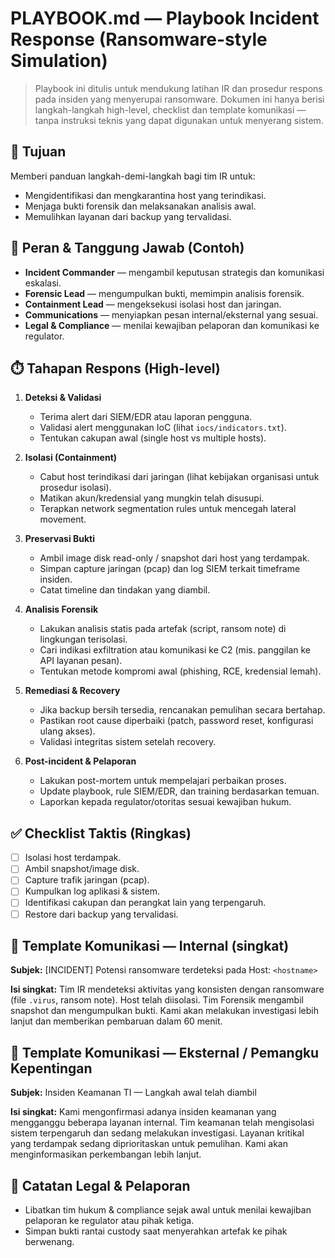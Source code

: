 # PLAYBOOK.md — Playbook Incident Response (Ransomware-style Simulation)

> Playbook ini ditulis untuk mendukung latihan IR dan prosedur respons pada insiden yang menyerupai ransomware. Dokumen ini hanya berisi langkah-langkah high-level, checklist dan template komunikasi — tanpa instruksi teknis yang dapat digunakan untuk menyerang sistem.

## 🎯 Tujuan
Memberi panduan langkah-demi-langkah bagi tim IR untuk:
- Mengidentifikasi dan mengkarantina host yang terindikasi.  
- Menjaga bukti forensik dan melaksanakan analisis awal.  
- Memulihkan layanan dari backup yang tervalidasi.

## 🧩 Peran & Tanggung Jawab (Contoh)
- **Incident Commander** — mengambil keputusan strategis dan komunikasi eskalasi.  
- **Forensic Lead** — mengumpulkan bukti, memimpin analisis forensik.  
- **Containment Lead** — mengeksekusi isolasi host dan jaringan.  
- **Communications** — menyiapkan pesan internal/eksternal yang sesuai.  
- **Legal & Compliance** — menilai kewajiban pelaporan dan komunikasi ke regulator.

## ⏱️ Tahapan Respons (High-level)
1. **Deteksi & Validasi**
   - Terima alert dari SIEM/EDR atau laporan pengguna.  
   - Validasi alert menggunakan IoC (lihat `iocs/indicators.txt`).  
   - Tentukan cakupan awal (single host vs multiple hosts).

2. **Isolasi (Containment)**
   - Cabut host terindikasi dari jaringan (lihat kebijakan organisasi untuk prosedur isolasi).  
   - Matikan akun/kredensial yang mungkin telah disusupi.  
   - Terapkan network segmentation rules untuk mencegah lateral movement.

3. **Preservasi Bukti**
   - Ambil image disk read-only / snapshot dari host yang terdampak.  
   - Simpan capture jaringan (pcap) dan log SIEM terkait timeframe insiden.  
   - Catat timeline dan tindakan yang diambil.

4. **Analisis Forensik**
   - Lakukan analisis statis pada artefak (script, ransom note) di lingkungan terisolasi.  
   - Cari indikasi exfiltration atau komunikasi ke C2 (mis. panggilan ke API layanan pesan).  
   - Tentukan metode kompromi awal (phishing, RCE, kredensial lemah).

5. **Remediasi & Recovery**
   - Jika backup bersih tersedia, rencanakan pemulihan secara bertahap.  
   - Pastikan root cause diperbaiki (patch, password reset, konfigurasi ulang akses).  
   - Validasi integritas sistem setelah recovery.

6. **Post-incident & Pelaporan**
   - Lakukan post-mortem untuk mempelajari perbaikan proses.  
   - Update playbook, rule SIEM/EDR, dan training berdasarkan temuan.  
   - Laporkan kepada regulator/otoritas sesuai kewajiban hukum.

## ✅ Checklist Taktis (Ringkas)
- [ ] Isolasi host terdampak.  
- [ ] Ambil snapshot/image disk.  
- [ ] Capture trafik jaringan (pcap).  
- [ ] Kumpulkan log aplikasi & sistem.  
- [ ] Identifikasi cakupan dan perangkat lain yang terpengaruh.  
- [ ] Restore dari backup yang tervalidasi.

## 📝 Template Komunikasi — Internal (singkat)
**Subjek:** [INCIDENT] Potensi ransomware terdeteksi pada Host: `<hostname>`

**Isi singkat:**
Tim IR mendeteksi aktivitas yang konsisten dengan ransomware (file `.virus`, ransom note). Host telah diisolasi. Tim Forensik mengambil snapshot dan mengumpulkan bukti. Kami akan melakukan investigasi lebih lanjut dan memberikan pembaruan dalam 60 menit.

## 📝 Template Komunikasi — Eksternal / Pemangku Kepentingan
**Subjek:** Insiden Keamanan TI — Langkah awal telah diambil

**Isi singkat:**
Kami mengonfirmasi adanya insiden keamanan yang mengganggu beberapa layanan internal. Tim keamanan telah mengisolasi sistem terpengaruh dan sedang melakukan investigasi. Layanan kritikal yang terdampak sedang diprioritaskan untuk pemulihan. Kami akan menginformasikan perkembangan lebih lanjut.

## 📌 Catatan Legal & Pelaporan
- Libatkan tim hukum & compliance sejak awal untuk menilai kewajiban pelaporan ke regulator atau pihak ketiga.  
- Simpan bukti rantai custody saat menyerahkan artefak ke pihak berwenang.

